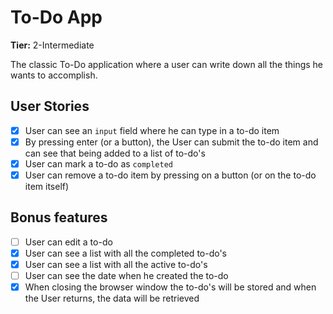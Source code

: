 # To-Do App

**Tier:** 2-Intermediate

The classic To-Do application where a user can write down all the things he wants to accomplish.

## User Stories

-   [x] User can see an `input` field where he can type in a to-do item
-   [x] By pressing enter (or a button), the User can submit the to-do item and can see that being added to a list of to-do's
-   [x] User can mark a to-do as `completed`
-   [x] User can remove a to-do item by pressing on a button (or on the to-do item itself)

## Bonus features

-   [ ] User can edit a to-do
-   [x] User can see a list with all the completed to-do's
-   [x] User can see a list with all the active to-do's
-   [ ] User can see the date when he created the to-do
-   [x] When closing the browser window the to-do's will be stored and when the User returns, the data will be retrieved